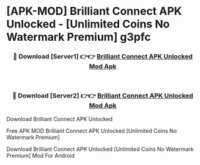 # [APK-MOD] Brilliant Connect APK Unlocked - [Unlimited Coins No Watermark Premium] g3pfc



<div align="center">
<h3>🔴 Download [Server1] 👉👉 <a href="https://momento.my/?title=Brilliant_Connect_APK_Unlocked">Brilliant Connect APK Unlocked Mod Apk</a></h3><br>

<h3>🔴 Download [Server2] 👉👉 <a href="https://momento.my/?title=Brilliant_Connect_APK_Unlocked">Brilliant Connect APK Unlocked Mod Apk</a></h3>
</div>



Download Brilliant Connect APK Unlocked 

Free APK MOD Brilliant Connect APK Unlocked [Unlimited Coins No Watermark Premium]

Download Brilliant Connect APK Unlocked [Unlimited Coins No Watermark Premium] Mod For Android
